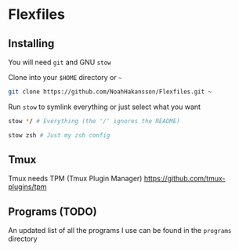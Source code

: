 # Flexfiles

## Installing

You will need `git` and GNU `stow`

Clone into your `$HOME` directory or `~`

```bash
git clone https://github.com/NoahHakansson/Flexfiles.git ~
```

Run `stow` to symlink everything or just select what you want

```bash
stow */ # Everything (the '/' ignores the README)
```

```bash
stow zsh # Just my zsh config
```

## Tmux
Tmux needs TPM (Tmux Plugin Manager) https://github.com/tmux-plugins/tpm

## Programs (TODO)

An updated list of all the programs I use can be found in the `programs` directory
